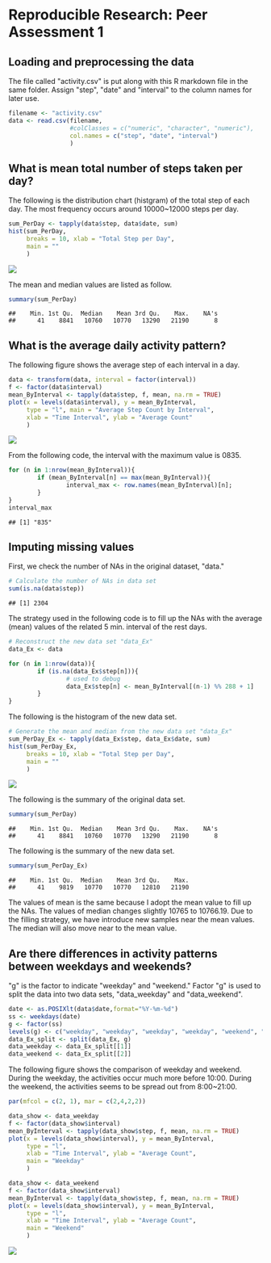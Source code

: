 # Reproducible Research: Peer Assessment 1


## Loading and preprocessing the data
The file called "activity.csv" is put along with this R markdown file in the same folder. Assign "step", "date" and "interval" to the column names for later use.


```r
filename <- "activity.csv"
data <- read.csv(filename,
                 #colClasses = c("numeric", "character", "numeric"),
                 col.names = c("step", "date", "interval")
                 )
```


## What is mean total number of steps taken per day?
The following is the distribution chart (histgram) of the total step of each day. 
The most frequency occurs around 10000~12000 steps per day.

```r
sum_PerDay <- tapply(data$step, data$date, sum)
hist(sum_PerDay, 
     breaks = 10, xlab = "Total Step per Day", 
     main = ""
     )
```

![](PA1_template_files/figure-html/unnamed-chunk-2-1.png) 

The mean and median values are listed as follow.

```r
summary(sum_PerDay)
```

```
##    Min. 1st Qu.  Median    Mean 3rd Qu.    Max.    NA's 
##      41    8841   10760   10770   13290   21190       8
```


## What is the average daily activity pattern?
The following figure shows the average step of each interval in a day.

```r
data <- transform(data, interval = factor(interval))
f <- factor(data$interval)
mean_ByInterval <- tapply(data$step, f, mean, na.rm = TRUE)
plot(x = levels(data$interval), y = mean_ByInterval, 
     type = "l", main = "Average Step Count by Interval",
     xlab = "Time Interval", ylab = "Average Count"
     )
```

![](PA1_template_files/figure-html/unnamed-chunk-4-1.png) 

From the following code, the interval with the maximum value is 0835.


```r
for (n in 1:nrow(mean_ByInterval)){
        if (mean_ByInterval[n] == max(mean_ByInterval)){
                interval_max <- row.names(mean_ByInterval)[n];
        }
}
interval_max
```

```
## [1] "835"
```

## Imputing missing values
First, we check the number of NAs in the original dataset, "data."


```r
# Calculate the number of NAs in data set
sum(is.na(data$step))
```

```
## [1] 2304
```

The strategy used in the following code is to fill up the NAs with the average  (mean) values of the related 5 min. interval of the rest days. 


```r
# Reconstruct the new data set "data_Ex"
data_Ex <- data

for (n in 1:nrow(data)){
        if (is.na(data_Ex$step[n])){
                # used to debug
                data_Ex$step[n] <- mean_ByInterval[(n-1) %% 288 + 1]
        }
}
```

The following is the histogram of the new data set.

```r
# Generate the mean and median from the new data set "data_Ex"
sum_PerDay_Ex <- tapply(data_Ex$step, data_Ex$date, sum)
hist(sum_PerDay_Ex, 
     breaks = 10, xlab = "Total Step per Day", 
     main = ""
     )
```

![](PA1_template_files/figure-html/unnamed-chunk-8-1.png) 

The following is the summary of the original data set.

```r
summary(sum_PerDay)
```

```
##    Min. 1st Qu.  Median    Mean 3rd Qu.    Max.    NA's 
##      41    8841   10760   10770   13290   21190       8
```

The following is the summary of the new data set.

```r
summary(sum_PerDay_Ex)
```

```
##    Min. 1st Qu.  Median    Mean 3rd Qu.    Max. 
##      41    9819   10770   10770   12810   21190
```
The values of mean is the same because I adopt the mean value to fill up the NAs. The values of median changes slightly 10765 to 10766.19. Due to the filling strategy, we have introduce new samples near the mean values. The median will also move near to the mean value.

## Are there differences in activity patterns between weekdays and weekends?

"g" is the factor to indicate "weekday" and "weekend." Factor "g" is used to 
split the data into two data sets, "data_weekday" and "data_weekend".


```r
date <- as.POSIXlt(data$date,format="%Y-%m-%d")
ss <- weekdays(date)
g <- factor(ss)
levels(g) <- c("weekday", "weekday", "weekday", "weekday", "weekend", "weekend", "weekday")
data_Ex_split <- split(data_Ex, g)
data_weekday <- data_Ex_split[[1]]
data_weekend <- data_Ex_split[[2]]
```

The following figure shows the comparison of weekday and weekend. During the weekday, the activities occur much more before 10:00. During the weekend, the activities seems 
to be spread out from 8:00~21:00.



```r
par(mfcol = c(2, 1), mar = c(2,4,2,2))

data_show <- data_weekday
f <- factor(data_show$interval)
mean_ByInterval <- tapply(data_show$step, f, mean, na.rm = TRUE)
plot(x = levels(data_show$interval), y = mean_ByInterval, 
     type = "l",
     xlab = "Time Interval", ylab = "Average Count",
     main = "Weekday"
     )

data_show <- data_weekend
f <- factor(data_show$interval)
mean_ByInterval <- tapply(data_show$step, f, mean, na.rm = TRUE)
plot(x = levels(data_show$interval), y = mean_ByInterval, 
     type = "l",
     xlab = "Time Interval", ylab = "Average Count",
     main = "Weekend"
     )
```

![](PA1_template_files/figure-html/unnamed-chunk-12-1.png) 

